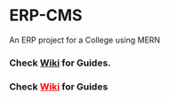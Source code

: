 # ERP-CMS
An ERP project for a College using MERN

### Check [Wiki](https://github.com/ReaveND/College-ERP/wiki) for Guides. 
### Check <a href="https://github.com/ReaveND/College-ERP/wiki" style="color: red;">Wiki</a> for Guides
